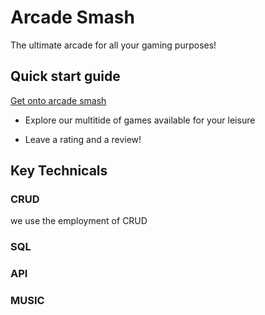 # Arcade Smash 
The ultimate arcade for all your gaming purposes! 

## Quick start guide

<a href="arcadesmash.tk"> Get onto arcade smash </a>

- Explore our multitide of games available for your leisure 

- Leave a rating and a review! 

## Key Technicals 

### CRUD 

we use the employment of CRUD 

### SQL 


### API 


### MUSIC 

